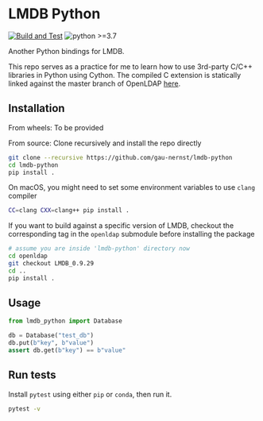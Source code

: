 # LMDB Python

[![Build and Test](https://github.com/gau-nernst/lmdb-python/actions/workflows/build.yaml/badge.svg)](https://github.com/gau-nernst/lmdb-python/actions/workflows/build.yaml)
![python >=3.7](https://img.shields.io/badge/python-%3E%3D3.7-informational)

Another Python bindings for LMDB.

This repo serves as a practice for me to learn how to use 3rd-party C/C++ libraries in Python using Cython. The compiled C extension is statically linked against the master branch of OpenLDAP [here](https://git.openldap.org/openldap/openldap).

## Installation

From wheels: To be provided

From source: Clone recursively and install the repo directly

```bash
git clone --recursive https://github.com/gau-nernst/lmdb-python
cd lmdb-python
pip install .
```

On macOS, you might need to set some environment variables to use `clang` compiler

```bash
CC=clang CXX=clang++ pip install .
```

If you want to build against a specific version of LMDB, checkout the corresponding tag in the `openldap` submodule before installing the package

```bash
# assume you are inside 'lmdb-python' directory now
cd openldap
git checkout LMDB_0.9.29
cd ..
pip install .
```

## Usage

```python
from lmdb_python import Database

db = Database("test_db")
db.put(b"key", b"value")
assert db.get(b"key") == b"value"
```

## Run tests

Install `pytest` using either `pip` or `conda`, then run it.

```bash
pytest -v
```

